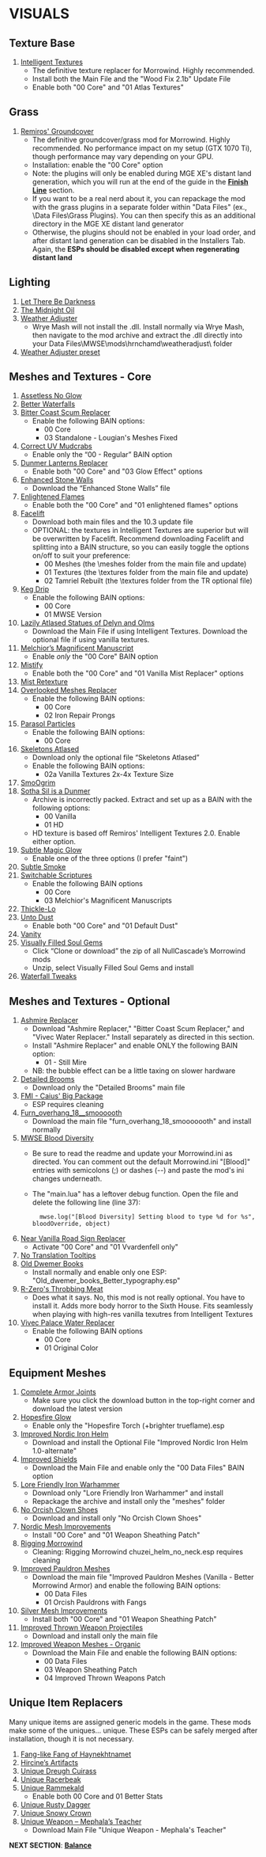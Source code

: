 # VISUALS

## Texture Base
1. [Intelligent Textures](https://www.nexusmods.com/morrowind/mods/47469?)
	- The definitive texture replacer for Morrowind. Highly recommended.
	- Install both the Main File and the "Wood Fix 2.1b" Update File
	- Enable both "00 Core" and "01 Atlas Textures"

## Grass
1. [Remiros' Groundcover](https://www.nexusmods.com/morrowind/mods/46733?)
	- The definitive groundcover/grass mod for Morrowind. Highly recommended. No performance impact on my setup (GTX 1070 Ti), though performance may vary depending on your GPU.
	- Installation: enable the "00 Core" option
	- Note: the plugins will only be enabled during MGE XE's distant land generation, which you will run at the end of the guide in the [**Finish Line**](https://github.com/doublemoulinet/Morrowind-Modular-Mod-Guide/blob/master/FINISHLINE.md) section. 
	- If you want to be a real nerd about it, you can repackage the mod with the grass plugins in a separate folder within "Data Files" (ex., \Data Files\Grass Plugins). You can then specify this as an additional directory in the MGE XE distant land generator
	- Otherwise, the plugins should not be enabled in your load order, and after distant land generation can be disabled in the Installers Tab. Again, the **ESPs should be disabled except when regenerating distant land**
	
## Lighting
1. [Let There Be Darkness](https://www.nexusmods.com/morrowind/mods/47912?)
1. [The Midnight Oil](https://www.nexusmods.com/morrowind/mods/48293?)
1. [Weather Adjuster](https://www.nexusmods.com/morrowind/mods/46816?)
	- Wrye Mash will not install the .dll. Install normally via Wrye Mash, then navigate to the mod archive and extract the .dll directly into your Data Files\MWSE\mods\hrnchamd\weatheradjust\ folder
1. [Weather Adjuster preset](https://mega.nz/file/CkgnBR7C#sYAUBouPwf5uPUhi_4rlpgdqYqTWGbVAdi5O84vuwZo)

## Meshes and Textures - Core
1. [Assetless No Glow](https://www.nexusmods.com/morrowind/mods/47925?)
1. [Better Waterfalls](https://www.nexusmods.com/morrowind/mods/45424?)
1. [Bitter Coast Scum Replacer](https://www.nexusmods.com/morrowind/mods/48291?)
	- Enable the following BAIN options:
		- 00 Core 
		- 03 Standalone - Lougian's Meshes Fixed
1. [Correct UV Mudcrabs](https://www.nexusmods.com/morrowind/mods/42130?)
	- Enable only the “00 - Regular” BAIN option
1. [Dunmer Lanterns Replacer](https://www.nexusmods.com/morrowind/mods/43219?)
	- Enable both "00 Core" and "03 Glow Effect" options
1. [Enhanced Stone Walls](https://www.nexusmods.com/morrowind/mods/45939?)
	- Download the “Enhanced Stone Walls” file
1. [Enlightened Flames](https://www.nexusmods.com/morrowind/mods/48816?)
	- Enable both the "00 Core" and "01 enlightened flames" options
1. [Facelift](https://www.nexusmods.com/morrowind/mods/47617?)
	- Download both main files and the 10.3 update file
	- OPTIONAL: the textures in Intelligent Textures are superior but will be overwritten by Facelift. Recommend downloading Facelift and splitting into a BAIN structure, so you can easily toggle the options on/off to suit your preference:
		- 00 Meshes (the \meshes folder from the main file and update)
		- 01 Textures (the \textures folder from the main file and update)
		- 02 Tamriel Rebuilt (the \textures folder from the TR optional file)
1. [Keg Drip](https://www.nexusmods.com/morrowind/mods/47903?)
	- Enable the following BAIN options:
		- 00 Core
		- 01 MWSE Version
1. [Lazily Atlased Statues of Delyn and Olms](https://www.nexusmods.com/morrowind/mods/48578?)
	- Download the Main File if using Intelligent Textures. Download the optional file if using vanilla textures.
1. [Melchior’s Magnificent Manuscript](https://www.nexusmods.com/morrowind/mods/45626?)
	- Enable *only* the "00 Core" BAIN option
1. [Mistify](https://www.nexusmods.com/morrowind/mods/48112?)
	- Enable both the "00 Core" and "01 Vanilla Mist Replacer" options
1. [Mist Retexture](https://www.nexusmods.com/morrowind/mods/44322?)
1. [Overlooked Meshes Replacer](https://www.nexusmods.com/morrowind/mods/46855?)
	- Enable the following BAIN options:
		- 00 Core
		- 02 Iron Repair Prongs
1. [Parasol Particles](https://www.nexusmods.com/morrowind/mods/47755?)
	- Enable the following BAIN options:
		- 00 Core
1. [Skeletons Atlased](https://www.nexusmods.com/morrowind/mods/46012?)
	- Download only the optional file “Skeletons Atlased”
	- Enable the following BAIN options:
		- 02a Vanilla Textures 2x-4x Texture Size
1. [SmoOgrim](https://www.nexusmods.com/morrowind/mods/47829?)
1. [Sotha Sil is a Dunmer](https://www.nexusmods.com/morrowind/mods/47839?)
	- Archive is incorrectly packed. Extract and set up as a BAIN with the following options:
		- 00 Vanilla
		- 01 HD
	- HD texture is based off Remiros' Intelligent Textures 2.0. Enable either option.
1. [Subtle Magic Glow](https://www.nexusmods.com/morrowind/mods/4468?)
	- Enable one of the three options (I prefer "faint")
1. [Subtle Smoke](https://www.nexusmods.com/morrowind/mods/47341?)
1. [Switchable Scriptures](https://www.nexusmods.com/morrowind/mods/46680?)
	- Enable the following BAIN options
		- 00 Core
		- 03 Melchior's Magnificent Manuscripts
1. [Thickle-Lo](https://www.nexusmods.com/morrowind/mods/47502?)
1. [Unto Dust](https://www.nexusmods.com/morrowind/mods/48435?)
	- Enable both "00 Core" and "01 Default Dust"
1. [Vanity](https://www.nexusmods.com/morrowind/mods/48529?)
1. [Visually Filled Soul Gems](https://github.com/NullCascade/morrowind-mods)
	- Click “Clone or download” the zip of all NullCascade’s Morrowind mods
	- Unzip, select Visually Filled Soul Gems and install
1. [Waterfall Tweaks](https://www.nexusmods.com/morrowind/mods/46271?)

## Meshes and Textures - Optional
1. [Ashmire Replacer](https://www.nexusmods.com/morrowind/mods/48291?)
	- Download "Ashmire Replacer," "Bitter Coast Scum Replacer," and "Vivec Water Replacer." Install separately as directed in this section.
	- Install "Ashmire Replacer" and enable ONLY the following BAIN option:
		- 01 - Still Mire
	- NB: the bubble effect can be a little taxing on slower hardware
1. [Detailed Brooms](https://www.nexusmods.com/morrowind/mods/43528?)
	- Download only the "Detailed Brooms" main file
1. [FMI - Caius' Big Package](https://www.nexusmods.com/morrowind/mods/47580?)
	- ESP requires cleaning
1. [Furn_overhang_18__smoooooth](https://www.nexusmods.com/morrowind/mods/45939?)
	- Download the main file "furn_overhang_18_smooooooth" and install normally
1. [MWSE Blood Diversity](https://www.nexusmods.com/morrowind/mods/47913)
	- Be sure to read the readme and update your Morrowind.ini as directed. You can comment out the default Morrowind.ini "[Blood]" entries with semicolons (;) or dashes (--) and paste the mod's ini changes underneath.
	- The "main.lua" has a leftover debug function. Open the file and delete the following line (line 37):
			
			mwse.log("[Blood Diversity] Setting blood to type %d for %s", bloodOverride, object)
1. [Near Vanilla Road Sign Replacer](https://www.nexusmods.com/morrowind/mods/44957?)
	- Activate "00 Core" and "01 Vvardenfell only"
1. [No Translation Tooltips](https://www.nexusmods.com/morrowind/mods/48540?)
1. [Old Dwemer Books](https://www.nexusmods.com/morrowind/mods/43339?)
	- Install normally and enable only one ESP: "Old_dwemer_books_Better_typography.esp"
1. [R-Zero's Throbbing Meat](https://www.nexusmods.com/morrowind/mods/45339?)
	- Does what it says. No, this mod is not really optional. You have to install it. Adds more body horror to the Sixth House. Fits seamlessly when playing with high-res vanilla texutres from Intelligent Textures
1. [Vivec Palace Water Replacer](https://www.nexusmods.com/morrowind/mods/48291?)
	- Enable the following BAIN options 
		- 00 Core 
		- 01 Original Color

## Equipment Meshes
1. [Complete Armor Joints](http://mw.modhistory.com/download-4-12572)
	- Make sure you click the download button in the top-right corner and download the latest version
1. [Hopesfire Glow](https://www.nexusmods.com/morrowind/mods/45855?)
	- Enable only the "Hopesfire Torch (+brighter trueflame).esp
1. [Improved Nordic Iron Helm](https://www.nexusmods.com/morrowind/mods/43816?)
	- Download and install the Optional File "Improved Nordic Iron Helm 1.0-alternate"
1. [Improved Shields](https://www.nexusmods.com/morrowind/mods/47931?)
	- Download the Main File and enable only the "00 Data Files" BAIN option
1. [Lore Friendly Iron Warhammer](https://www.nexusmods.com/morrowind/mods/45939?)
	- Download only "Lore Friendly Iron Warhammer" and install
	- Repackage the archive and install only the "meshes" folder
1. [No Orcish Clown Shoes](https://www.nexusmods.com/morrowind/mods/45939?)
	- Download and install only "No Orcish Clown Shoes"
1. [Nordic Mesh Improvements](https://www.nexusmods.com/morrowind/mods/46792?)
	- Install "00 Core" and "01 Weapon Sheathing Patch"
1. [Rigging Morrowind](https://www.nexusmods.com/morrowind/mods/47754?)
	- Cleaning: Rigging Morrowind chuzei_helm_no_neck.esp requires cleaning
1. [Improved Pauldron Meshes](https://www.nexusmods.com/morrowind/mods/47920?)
	- Download the main file "Improved Pauldron Meshes (Vanilla - Better Morrowind Armor) and enable the following BAIN options:
		- 00 Data Files
		- 01 Orcish Pauldrons with Fangs
1. [Silver Mesh Improvements](https://www.nexusmods.com/morrowind/mods/46787?)
	- Install both "00 Core" and "01 Weapon Sheathing Patch"
1. [Improved Thrown Weapon Projectiles](https://www.nexusmods.com/morrowind/mods/44763?)
	- Download and install only the main file
1. [Improved Weapon Meshes - Organic](https://www.nexusmods.com/morrowind/mods/47892?)
	- Download the Main File and enable the following BAIN options:
		- 00 Data Files
		- 03 Weapon Sheathing Patch
		- 04 Improved Thrown Weapons Patch

## Unique Item Replacers
Many unique items are assigned generic models in the game. These mods make some of the uniques... unique. These ESPs can be safely merged after installation, though it is not necessary. 
1. [Fang-like Fang of Haynekhtnamet](https://www.nexusmods.com/morrowind/mods/47505?)
1. [Hircine’s Artifacts](https://www.nexusmods.com/morrowind/mods/47671?)
1. [Unique Dreugh Cuirass](https://www.nexusmods.com/morrowind/mods/46508?)
1. [Unique Racerbeak](https://www.nexusmods.com/morrowind/mods/46501?)
1. [Unique Rammekald](https://www.nexusmods.com/morrowind/mods/46763?)
	- Enable both 00 Core and 01 Better Stats
1. [Unique Rusty Dagger](https://www.nexusmods.com/morrowind/mods/47616?)
1. [Unique Snowy Crown](https://www.nexusmods.com/morrowind/mods/46782?)
1. [Unique Weapon – Mephala’s Teacher](https://www.nexusmods.com/morrowind/mods/43528?)
	- Download Main File "Unique Weapon - Mephala's Teacher"


**NEXT SECTION**:
[**Balance**](https://github.com/doublemoulinet/Morrowind-Modular-Mod-Guide/blob/master/BALANCE.md)